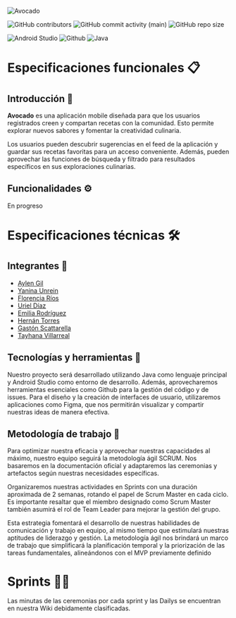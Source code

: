 
![Avocado](https://github.com/Uriel-98/Avocado-ISPC/assets/83288126/adbc153f-b11f-4b17-8e0a-998581f94b0a)

![GitHub contributors](https://img.shields.io/github/contributors/Uriel-98/Avocado-ISPC?style=plastic&label=Colaboradores&labelColor=transparent&color=green)
![GitHub commit activity (main)](https://img.shields.io/github/commit-activity/t/Uriel-98/Avocado-ISPC/main?style=plastic&label=main%20commits&color=yellow)
![GitHub repo size](https://img.shields.io/github/repo-size/Uriel-98/Avocado-ISPC?style=plastic&label=tama%C3%B1o&color=%234d3636)

![Android Studio](https://img.shields.io/badge/Android_Studio-%233DDC84?style=for-the-badge&logo=androidstudio&logoColor=white)
![Github](https://img.shields.io/badge/Github-%23181717?style=for-the-badge&logo=github&logoColor=white)
![Java](https://img.shields.io/badge/Java-ED8B00?style=for-the-badge&logo=java&logoColor=white)


# Especificaciones funcionales :clipboard:


## Introducción 🌟
**Avocado** es una aplicación mobile diseñada para que los usuarios registrados creen y compartan recetas con la comunidad. Esto permite explorar nuevos sabores y fomentar la creatividad culinaria.

Los usuarios pueden descubrir sugerencias en el feed de la aplicación y guardar sus recetas favoritas para un acceso conveniente. Además, pueden aprovechar las funciones de búsqueda y filtrado para resultados específicos en sus exploraciones culinarias.


## Funcionalidades :gear:
En progreso 

# Especificaciones técnicas 🛠️

## Integrantes 👥
 - [Aylen Gil](https://github.com/Loreaylen)
- [Yanina Unrein](https://github.com/Yanina-Unrein)
- [Florencia Ríos](https://github.com/FlorenciaItati)
- [Uriel Díaz](https://github.com/Uriel-98)
- [Emilia Rodríguez](https://github.com/MundoViolento)
- [Hernán Torres](https://github.com/HernanRT)
- [Gastón Scattarella](https://github.com/GastonSca)
- [Tayhana Villarreal](https://github.com/TayVillarreal)
 
## Tecnologías y herramientas 🚀

Nuestro proyecto será desarrollado utilizando Java como lenguaje principal y Android Studio como entorno de desarrollo. Además, aprovecharemos herramientas esenciales como Github para la gestión del código y de issues. Para el diseño y la creación de interfaces de usuario, utilizaremos aplicaciones como Figma, que nos permitirán visualizar y compartir nuestras ideas de manera efectiva.

## Metodología de trabajo 🔄

Para optimizar nuestra eficacia y aprovechar nuestras capacidades al máximo, nuestro equipo seguirá la metodología ágil SCRUM. Nos basaremos en la documentación oficial y adaptaremos las ceremonias y artefactos según nuestras necesidades específicas.

Organizaremos nuestras actividades en Sprints con una duración aproximada de 2 semanas, rotando el papel de Scrum Master en cada ciclo. Es importante resaltar que el miembro designado como Scrum Master también asumirá el rol de Team Leader para mejorar la gestión del grupo.

Esta estrategia fomentará el desarrollo de nuestras habilidades de comunicación y trabajo en equipo, al mismo tiempo que estimulará nuestras aptitudes de liderazgo y gestión. La metodología ágil nos brindará un marco de trabajo que simplificará la planificación temporal y la priorización de las tareas fundamentales, alineándonos con el MVP previamente definido

# Sprints 🏃‍♂️

Las minutas de las ceremonias por cada sprint y las Dailys se encuentran en nuestra Wiki debidamente clasificadas.
